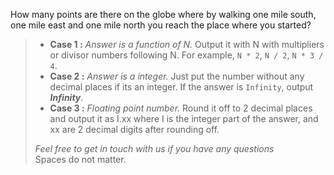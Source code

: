 <div class="markdown-content" id="problem-content">
<p>How many points are there on the globe where by walking one mile south, one mile east and one mile north you reach the place where you started?</p>
<blockquote>
<ul>
<li><strong>Case 1 :</strong> <em>Answer is a function of N.</em> Output it with N with multipliers or divisor numbers following N. For example, <code class="highlighter-rouge">N * 2</code>, <code class="highlighter-rouge">N / 2</code>, <code class="highlighter-rouge">N * 3 / 4</code>.</li>
<li><strong>Case 2 :</strong> <em>Answer is a integer.</em>  Just put the number without any decimal places if its an integer. If the answer is <code class="highlighter-rouge">Infinity</code>, output <strong><em>Infinity</em></strong>.</li>
<li><strong>Case 3 :</strong> <em>Floating point number.</em> Round it off to 2 decimal places and output it as I.xx where I is the integer part of the answer, and xx are 2 decimal digits after rounding off.</li>
</ul>
<p><em>Feel free to get in touch with us if you have any questions</em><br/>
Spaces do not matter.</p>
</blockquote>
</div>